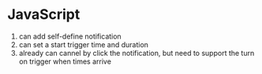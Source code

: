 JavaScript
==========
1. can add self-define notification
2. can set a start trigger time and duration
3. already can cannel by click the notification, but need to support the turn on trigger when times arrive
